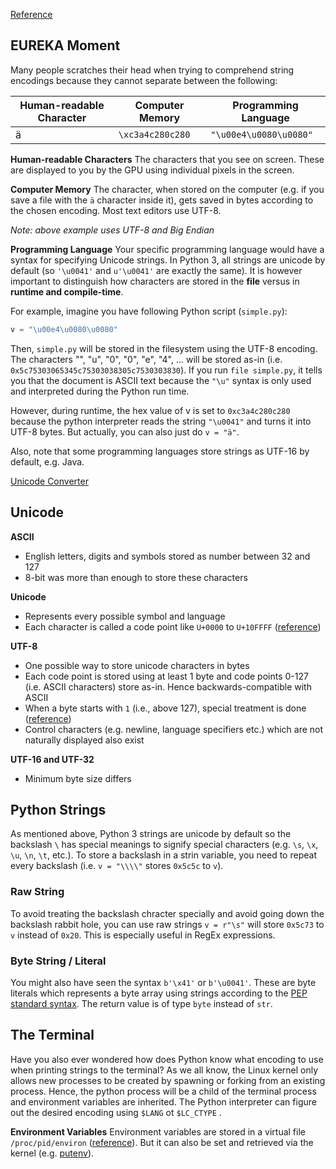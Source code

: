 [Reference](https://towardsdatascience.com/byte-string-unicode-string-raw-string-a-guide-to-all-strings-in-python-684c4c4960ba)

## EUREKA Moment
Many people scratches their head when trying to comprehend string encodings because they cannot separate between the following:

| Human-readable Character | Computer Memory  | Programming Language   |
| ------------------------ | ---------------- | ---------------------- |
| ä                        | `\xc3a4c280c280` | `"\u00e4\u0080\u0080"` |

**Human-readable Characters**
The characters that you see on screen. These are displayed to you by the GPU using individual pixels in the screen.

**Computer Memory**
The character, when stored on the computer (e.g. if you save a file with the `ä` character inside it), gets saved in bytes according to the chosen encoding. Most text editors use UTF-8.

*Note: above example uses UTF-8 and Big Endian*

**Programming Language**
Your specific programming language would have a syntax for specifying Unicode strings. In Python 3, all strings are unicode by default (so `'\u0041'` and `u'\u0041'` are exactly the same). It is however important to distinguish how characters are stored in the **file** versus in **runtime and compile-time**.

For example, imagine you have following Python script (`simple.py`):
```python
v = "\u00e4\u0080\u0080"
```

Then, `simple.py` will be stored in the filesystem using the UTF-8 encoding. The characters "\", "u", "0", "0", "e", "4", ... will be stored as-in (i.e. `0x5c75303065345c75303038305c7530303830`). If you run `file simple.py`, it tells you that the document is ASCII text because the `"\u"` syntax is only used and interpreted during the Python run time.

However, during runtime, the hex value of v is set to `0xc3a4c280c280` because the python interpreter reads the string `"\u0041"` and turns it into UTF-8 bytes. But actually, you can also just do `v = "ä"`.

Also, note that some programming languages store strings as UTF-16 by default, e.g. Java.

[Unicode Converter](https://www.branah.com/unicode-converter)

## Unicode
**ASCII**
- English letters, digits and symbols stored as number between 32 and 127
- 8-bit was more than enough to store these characters

**Unicode**
- Represents every possible symbol and language
- Each character is called a code point like `U+0000` to `U+10FFFF` ([reference](http://tutorials.jenkov.com/unicode/index.html))

**UTF-8**
- One possible way to store unicode characters in bytes
- Each code point is stored using at least 1 byte and code points 0-127 (i.e. ASCII characters) store as-in. Hence backwards-compatible with ASCII
- When a byte starts with `1` (i.e., above 127), special treatment is done ([reference](https://www.johndcook.com/blog/2019/09/09/how-utf-8-works/))
- Control characters (e.g. newline, language specifiers etc.) which are not naturally displayed also exist

**UTF-16 and UTF-32**
- Minimum byte size differs

## Python Strings
As mentioned above, Python 3 strings are unicode by default so the backslash `\` has special meanings to signify special characters (e.g. `\s`, `\x`, `\u`, `\n`, `\t`, etc.). To store a backslash in a strin variable, you need to repeat every backslash (i.e. `v = "\\\\"` stores `0x5c5c` to `v`).

### Raw String
To avoid treating the backslash chracter specially and avoid going down the backslash rabbit hole, you can use raw strings `v = r"\s"` will store `0x5c73` to `v` instead of `0x20`. This is especially useful in RegEx expressions.

### Byte String / Literal
You might also have seen the syntax `b'\x41'` or `b'\u0041'`. These are byte literals which represents a byte array using strings according to the [PEP standard syntax](https://www.python.org/dev/peps/pep-3112/). The return value is of type `byte` instead of `str`.

## The Terminal
Have you also ever wondered how does Python know what encoding to use when printing strings to the terminal? As we all know, the Linux kernel only allows new processes to be created by spawning or forking from an existing process. Hence, the python process will be a child of the terminal process and environment variables are inherited. The Python interpreter can figure out the desired encoding using `$LANG` ot `$LC_CTYPE` . 

**Environment Variables**
Environment variables are stored in a virtual file `/proc/pid/environ` ([reference](https://stackoverflow.com/questions/532155/linux-where-are-environment-variables-stored)). But it can also be set and retrieved via the kernel (e.g. [putenv](https://man7.org/linux/man-pages/man3/putenv.3.html)).



